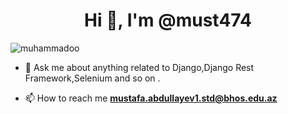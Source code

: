 
<h1 align="center">Hi 👋, I'm @must474</h1>


<p align="left"> <img src="https://komarev.com/ghpvc/?username=muhammadoo&label=Profile%20views&color=0e75b6&style=flat" alt="muhammadoo" /> </p>

- 💬 Ask me about anything related to Django,Django Rest Framework,Selenium and so on  .

- 📫 How to reach me **mustafa.abdullayev1.std@bhos.edu.az**
